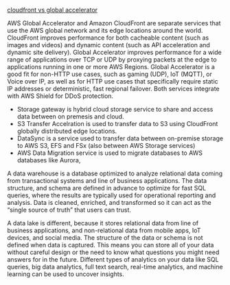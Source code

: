 [cloudfront vs global accelerator](https://tutorialsdojo.com/aws-global-accelerator-vs-amazon-cloudfront/)

AWS Global Accelerator and Amazon CloudFront are separate services that use the AWS global network and its edge locations around the world. CloudFront improves performance for both cacheable content (such as images and videos) and dynamic content (such as API acceleration and dynamic site delivery). Global Accelerator improves performance for a wide range of applications over TCP or UDP by proxying packets at the edge to applications running in one or more AWS Regions. Global Accelerator is a good fit for non-HTTP use cases, such as gaming (UDP), IoT (MQTT), or Voice over IP, as well as for HTTP use cases that specifically require static IP addresses or deterministic, fast regional failover. Both services integrate with AWS Shield for DDoS protection.

* Storage gateway is hybrid cloud storage service to share and access data between on premesis and cloud.
* S3 Transfer Accelration is used to transfer data to S3 using CloudFront globally distributed edge locations.
* DataSync is a service used to transfer data between on-premise storage to AWS S3, EFS and FSx (also between AWS Storage services)
* AWS Data Migration service is used to migrate databases to AWS databases like Aurora,

A data warehouse is a database optimized to analyze relational data coming from transactional systems and line of business applications. The data structure, and schema are defined in advance to optimize for fast SQL queries, where the results are typically used for operational reporting and analysis. Data is cleaned, enriched, and transformed so it can act as the “single source of truth” that users can trust.

A data lake is different, because it stores relational data from line of business applications, and non-relational data from mobile apps, IoT devices, and social media. The structure of the data or schema is not defined when data is captured. This means you can store all of your data without careful design or the need to know what questions you might need answers for in the future. Different types of analytics on your data like SQL queries, big data analytics, full text search, real-time analytics, and machine learning can be used to uncover insights.